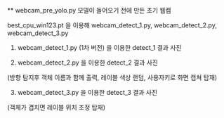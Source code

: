 ** webcam_pre_yolo.py 모델이 들어오기 전에 만든 초기 웹캠

best_cpu_win123.pt 을 이용해 webcam_detect_1.py, webcam_detect_2.py,  webcam_detect_3.py 

1. webcam_detect_1.py (1차 버전) 을 이용한 detect_1 결과 사진

2. webcam_detect_2.py 을 이용한 detect_2 결과 사진

  (방향 탐지후 객체 이름과 함께 출력, 레이블 색상 랜덤, 사용자키로 화면 캡쳐 탑재)

3. webcam_detect_3.py 을 이용한 detect_3 결과 사진

  (객체가 겹치면 레이블 위치 조정 탑재)

